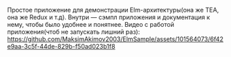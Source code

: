 Простое приложение для демонстрации Elm-архитектуры(она же TEA, она же Redux и т.д).
Внутри — сэмпл приложения и документация к нему, чтобы было удобнее и понятнее.
Видео с работой приложения(чтоб не запускать лишний раз):
https://github.com/MaksimAkimov2003/ElmSample/assets/101564073/6f42e9aa-3c5f-44de-829b-f50ad023b1f8

